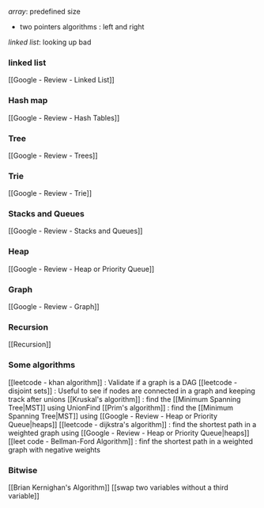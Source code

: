 *array*: predefined size
- two pointers algorithms : left and right

*linked list*: looking up bad


### linked list
[[Google - Review - Linked List]]

### Hash map
[[Google - Review - Hash Tables]]

### Tree
[[Google - Review - Trees]]

### Trie
[[Google - Review - Trie]]

### Stacks and Queues
[[Google - Review - Stacks and Queues]]

### Heap
[[Google - Review - Heap or Priority Queue]]

### Graph
[[Google - Review - Graph]]

### Recursion
[[Recursion]]

### Some algorithms
[[leetcode - khan algorithm]] : Validate if a graph is a DAG
[[leetcode - disjoint sets]] : Useful to see if nodes are connected in a graph and keeping track after unions
[[Kruskal's algorithm]] : find the [[Minimum Spanning Tree|MST]] using UnionFind
[[Prim's algorithm]] : find the [[Minimum Spanning Tree|MST]] using [[Google - Review - Heap or Priority Queue|heaps]]
[[leetcode - dijkstra's algorithm]] : find the shortest path in a weighted graph using [[Google - Review - Heap or Priority Queue|heaps]]
[[leet code - Bellman-Ford Algorithm]] : finf the shortest path in a weighted graph with negative weights


### Bitwise
[[Brian Kernighan's Algorithm]]
[[swap two variables without a third variable]]


